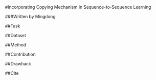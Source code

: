 #Incorporating Copying Mechanism in Sequence-to-Sequence Learning

###Written by Mingdong


##Task

##Dataset

##Method

##Contribution

##Drawback

##Cite
